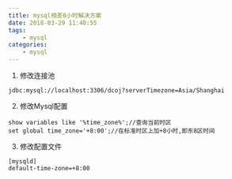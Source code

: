```yaml
---
title: mysql相差8小时解决方案
date: 2018-03-29 11:40:55
tags: 
    - mysql
categories:
    - mysql
---
```


1. 修改连接池
```
jdbc:mysql://localhost:3306/dcoj?serverTimezone=Asia/Shanghai
```

2. 修改Mysql配置
```
show variables like '%time_zone%';//查询当前时区
set global time_zone='+8:00';//在标准时区上加+8小时,即东8区时间
```

3. 修改配置文件
```
[mysqld]   
default-time-zone=+8:00
```
